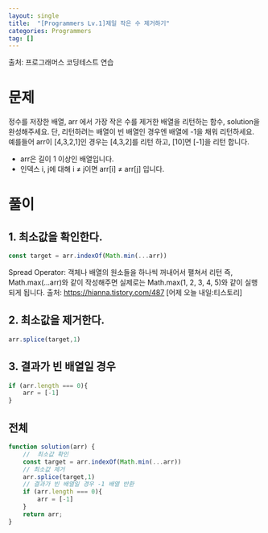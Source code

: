 ```yaml
---
layout: single
title:  "[Programmers Lv.1]제일 작은 수 제거하기"
categories: Programmers
tag: []
---
```

출처: 프로그래머스 코딩테스트 연습

# 문제
정수를 저장한 배열, arr 에서 가장 작은 수를 제거한 배열을 리턴하는 함수, solution을 완성해주세요. 단, 리턴하려는 배열이 빈 배열인 경우엔 배열에 -1을 채워 리턴하세요. 예를들어 arr이 [4,3,2,1]인 경우는 [4,3,2]를 리턴 하고, [10]면 [-1]을 리턴 합니다.

- arr은 길이 1 이상인 배열입니다.
- 인덱스 i, j에 대해 i ≠ j이면 arr[i] ≠ arr[j] 입니다.

# 풀이
## 1. 최소값을 확인한다.

```javascript
const target = arr.indexOf(Math.min(...arr))
```
Spread Operator: 객체나 배열의 원소들을 하나씩 꺼내어서 펼쳐서 리턴
즉, Math.max(...arr)와 같이 작성해주면 실제로는 Math.max(1, 2, 3, 4, 5)와 같이 실행되게 됩니다.
출처: https://hianna.tistory.com/487 [어제 오늘 내일:티스토리]

## 2. 최소값을 제거한다.

```javascript
arr.splice(target,1)
```
## 3. 결과가 빈 배열일 경우

```javascript
if (arr.length === 0){
    arr = [-1]
}
```


## 전체
```javascript
function solution(arr) {
    //  최소값 확인
    const target = arr.indexOf(Math.min(...arr))
    // 최소값 제거
    arr.splice(target,1)
    // 결과가 빈 배열일 경우 -1 배열 반환
    if (arr.length === 0){
        arr = [-1]
    }
    return arr;
}
```


